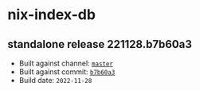 # nix-index-db
## standalone release 221128.b7b60a3
- Built against channel: [`master`](https://github.com/nixos/nixpkgs/tree/master)
- Built against commit: [`b7b60a3`](https://github.com/NixOS/nixpkgs/commit/b7b60a35cf900dd320503006f30a4b3bf10ca4c1)
- Build date: `2022-11-28`
